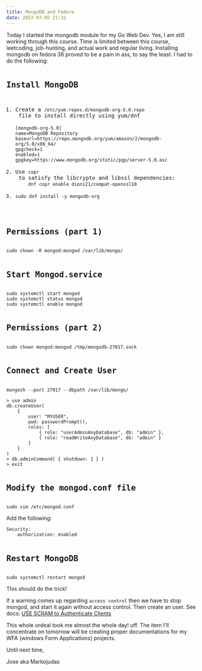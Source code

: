 ```yaml
---
title: MongoDB and Fedora
date: 2022-07-05 21:32
---
```


<!-- markdownlint-disable -->

Today I started the mongodb module for my Go Web Dev. Yes, I am still working through this course. Time is limited between this course, leetcoding, job-hunting, and actual work and regular living. Installing mongodb on fedora 36 proved to be a pain in ass, to say the least. I had to do the following:

<pre><h2>Install MongoDB</h2></pre>
<pre><ol><li>Create a <code>/etc/yum.repos.d/mongodb-org-5.0.repo</code> file to install directly using yum/dnf

<code>[mongodb-org-5.0]
name=MongoDB Repository
baseurl=https://repo.mongodb.org/yum/amazon/2/mongodb-org/5.0/x86_64/
gpgcheck=1
enabled=1
gpgkey=https://www.mongodb.org/static/pgp/server-5.0.asc</code></li>
<li>Use <code>copr</code> to satisfy the libcrypto and libssl dependencies:
    <code>dnf copr enable dioni21/compat-openssl10</code></li>
<li><code>sudo dnf install -y mongodb-org</code></li>
</ol></pre>

<pre><h2>Permissions (part 1)</h2></pre>
<pre><code>sudo chown -R mongod:mongod /var/lib/mongo/</code></pre>

<pre><h2>Start Mongod.service</h2></pre>
<pre><code>sudo systemctl start mongod</code>
<code>sudo systemctl status mongod</code>
<code>sudo systemctl enable mongod</code></pre>

<pre><h2>Permissions (part 2)</h2></pre>
<pre><code>sudo chown mongod:mongod /tmp/mongodb-27017.sock</code></pre>

<pre><h2>Connect and Create User</h2></pre>
<pre><code>mongosh --port 27017 --dbpath /var/lib/mongo/</code></pre>
<pre><code>> use admin
db.createUser(
    {
        user: "MYUSER",
        pwd: passwordPrompt(),
        roles: [
            { role: "userAdminAnyDatabase", db: "admin" },
            { role: "readWriteAnyDatabase", db: "admin" }
        ]
    }
)
> db.adminCommand( { shutdown: 1 } )
> exit</code></pre>

<pre><h2>Modify the mongod.conf file</h2></pre>
<pre><code>sudo vim /etc/mongod.conf</code></pre>

Add the following:

<pre><code>Security:
    authorization: enabled</code></pre>

<pre><h2>Restart MongoDB</h2></pre>
<pre><code>sudo systemctl restart mongod</code></pre>

This should do the trick!

If a warning comes up regarding `access control` then we have to stop mongod, and start it again without access control. Then create an user. See docs: <a href="https://www.mongodb.com/docs/manual/tutorial/configure-scram-client-authentication/" target="_blank" rel="noopener noreferrer">USE SCRAM to Authenticate Clients</a>

This whole ordeal took me almost the whole day! uff. The item I'll concentrate on tomorrow will be creating proper documentations for my WFA (windows Form Applications) projects.

Until next time,

Jose aka Markojudas
